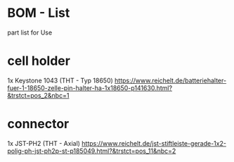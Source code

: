 # BOM - List

part list for Use

# cell holder
1x Keystone 1043 (THT - Typ 18650) https://www.reichelt.de/batteriehalter-fuer-1-18650-zelle-pin-halter-ha-1x18650-p141630.html?&trstct=pos_2&nbc=1
 
# connector
1x JST-PH2 (THT - Axial)  https://www.reichelt.de/jst-stiftleiste-gerade-1x2-polig-ph-jst-ph2p-st-p185049.html?&trstct=pos_11&nbc=2
